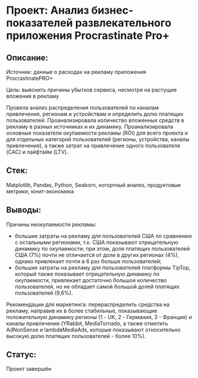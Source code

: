 # Проект: Анализ бизнес-показателей развлекательного приложения Procrastinate Pro+
## Описание:
Источник: данные о расходах на рекламу приложения ProcrastinatePRO+

Цель: выяснить причины убытков сервиса, несмотря на растущие вложения в рекламу

Провела анализ распределения пользователей по каналам привлечения, регионам и устройствам и определить долю платящих пользователей. Проанализировала количество вложенных средств в рекламу в разных источниках и их динамику. Проанализировала основные показатели окупаемости рекламы (ROI) для всего проекта и для отдельных категорий пользователей (регионы, устройства, каналы привлечения), а также затрат на привлечение одного пользователя (CAC) и лайфтайм (LTV).
## Стек:
Matplotlib, Pandas, Python, Seaborn, когортный анализ, продуктовые метрики, юнит-экономика
## Выводы:
Причины неокупаемости рекламы:
- большие затраты на рекламу для пользователей США по сравнению с остальными регионами, т.к. США показывают отрицательную динамику по окупаемости; при этом, доля платящих пользователей США (7%) почти не отличается от доли в других регионах (4%), однако привлекает почти в 6 раз больше пользователей;
- большие затраты на рекламу для пользователей платформы TipTop, который также показывает отрицательную динамику по окупаемости, привлекает достаточно большое количество пользователей, но не обладает самой большой долей платящих пользователей (9,6%).

Рекомендации для маркетинга:
перераспределить средства на рекламу, направив их в более стабильные, показывающие положительную динамику регионы (1 - UK, 2 - Германия, 3 - Франция) и каналы привлечения (YRabbit, MediaTornado, а также отметить AdNonSense и lambdaMediaAds, которые показывают относительно высокую долю платящих пользователей - более 10%).
## Статус:
Проект завершён
